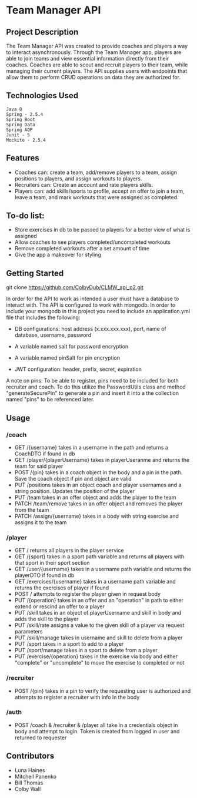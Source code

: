 <h1>Team Manager API</h1>
<h2>Project Description</h2>

The Team Manager API was created to provide coaches and players a way to interact asynchronously. Through the Team Manager app, players are able to join teams and view essential information directly from their coaches. Coaches are able to scout and recruit players to their team, while managing their current players. The API supplies users with endpoints that allow them to perform CRUD operations on data they are authorized for.
<h2>Technologies Used</h2>

    Java 8
    Spring - 2.5.4
    Spring Boot
    Spring Data
    Spring AOP
    Junit - 5
    Mockito - 2.5.4

<h2>Features</h2>

- Coaches can: create a team, add/remove players to a team, assign positions to players, and assign workouts to players.
- Recruiters can: Create an account and rate players skills.
- Players can: add skills/sports to profile, accept an offer to join a team, leave a team, and mark workouts that were assigned as completed.

<h2>To-do list:</h2>

- Store exercises in db to be passed to players for a better view of what is assigned
- Allow coaches to see players completed/uncompleted workouts
- Remove completed workouts after a set amount of time
- Give the app a makeover for styling

<h2>Getting Started</h2>

git clone https://github.com/ColbyDub/CLMW_api_p2.git

In order for the API to work as intended a user must have a database to interact with. The API is configured to work with mongodb. In order to include your mongodb in this project you need to include an application.yml file that includes the following:
- DB configurations: host address (x.xxx.xxx.xxx), port, name of database, username, password
* A variable named salt for password encryption
+ A variable named pinSalt for pin encryption
* JWT configuration: header, prefix, secret, expiration
<p>A note on pins: To be able to register, pins need to be included for both recruiter and coach. To do this utilize the PasswordUtils class and method "generateSecurePin" to generate a pin and insert it into a the collection named "pins" to be referenced later.</p>


<h2>Usage</h2>
<h3>/coach</h3>

- GET /{username} takes in a username in the path and returns a CoachDTO if found in db
- GET /player/{playerUsername} takes in playerUseranme and returns the team for said player
- POST /{pin} takes in a coach object in the body and a pin in the path. Save the coach object if pin and object are valid
- PUT /positions takes in an object coach and player usernames and a string position. Updates the position of the player
- PUT /team takes in an offer object and adds the player to the team
- PATCH /team/remove takes in an offer object and removes the player from the team
- PATCH /assign/{username} takes in a body with string exercise and assigns it to the team

<h3>/player</h3>

- GET / returns all players in the player service
- GET /{sport}   takes in a sport path variable and returns all players with that sport in their sport section
- GET /user/{username} takes in a username path variable and returns the playerDTO if found in db
- GET /exercises/{username} takes in a username path variable and returns the exercises of player if found
- POST / attempts to register the player given in request body
- PUT /{operation} takes in an offer and an "operation" in path to either extend or rescind an offer to a player
- PUT /skill takes in an object of playerUsername and skill in body and adds the skill to the player
- PUT /skill/rate assigns a value to the given skill of a player via request parameters
- PUT /skill/manage takes in username and skill to delete from a player
- PUT /sport takes in a sport to add to a player
- PUT /sport/manage takes in a sport to delete from a player
- PUT /exercise/{operation} takes in the exercise via body and either "complete" or "uncomplete" to move the exercise to completed or not

<h3>/recruiter</h3>

- POST /{pin} takes in a pin to verify the requesting user is authorized and attempts to register a recruiter with info in the body
<h3>/auth</h3>

- POST /coach & /recruiter & /player all take in a credentials object in body and attempt to login. Token is created from logged in user and returned to requester

<h2>Contributors</h2>

- Luna Haines
- Mitchell Panenko
- Bill Thomas
- Colby Wall
    
